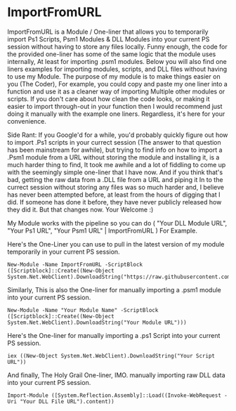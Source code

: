 # ImportFromURL
ImportFromURL is a Module / One-liner that allows you to temporarily import Ps1 Scripts, Psm1 Modules &amp; DLL Modules into your current PS session without having to store any files locally. Funny enough, the code for the provided one-liner has some of the same logic that the module uses internally, At least for importing .psm1 modules. Below you will also find one liners examples for importing modules, scripts, and DLL files without having to use my Module. The purpose of my module is to make things easier on you (The Coder), For example, you could copy and paste my one liner into a function and use it as a cleaner way of importing Multiple other modules or scripts. If you don't care about how clean the code looks, or making it easier to import through-out in your function then I would recommend just doing it manually with the example one liners. Regardless, it's here for your convenience. 

Side Rant: If you Google'd for a while, you'd probably quickly figure out how to import .Ps1 scripts in your currect session (The answer to that question has been mainstream for awhile), but trying to find info on how to import a .Psm1 module from a URL without storing the module and installing it, is a much harder thing to find, It took me awhile and a lot of fiddling to come up with the seemingly simple one-liner that I have now. And if you think that's bad, getting the raw data from a .DLL file from a URL and piping it In to the currect session without storing any files was so much harder and, I believe has never been attempted before, at least from the hours of digging that I did. If someone has done it before, they have never publicly released how they did it. But that changes now. Your Welcome :) 

My Module works with the pipeline so you can do ( "Your DLL Module URL", "Your Ps1 URL", "Your Psm1 URL" | ImportFromURL ) For Example.

Here's the One-Liner you can use to pull in the latest version of my module temporarily in your current PS session. 
```
New-Module -Name ImportFromURL -ScriptBlock ([Scriptblock]::Create((New-Object System.Net.WebClient).DownloadString("https://raw.githubusercontent.com/AlecMcCutcheon/ImportFromURL/main/ImportFromURL.psm1")))
```

Similarly, This is also the One-liner for manually importing a .psm1 module into your current PS session.
```
New-Module -Name "Your Module Name" -ScriptBlock ([Scriptblock]::Create((New-Object System.Net.WebClient).DownloadString("Your Module URL")))
```
Here's the One-liner for manually importing a .ps1 Script into your current PS session.
```
iex ((New-Object System.Net.WebClient).DownloadString("Your Script URL"))
```
And finally, The Holy Grail One-liner, IMO. manually importing raw DLL data into your current PS session.
```
Import-Module ([System.Reflection.Assembly]::Load((Invoke-WebRequest -Uri "Your DLL File URL").content))
```
